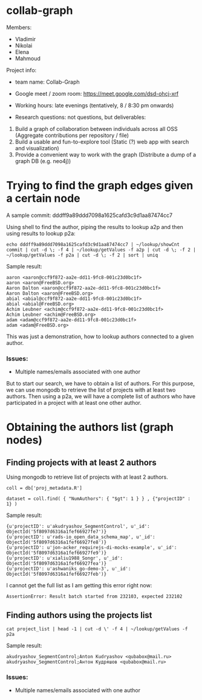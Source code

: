 # collab-graph

Members:
- Vladimir
- Nikolai
- Elena
- Mahmoud

Project info:

- team name: Collab-Graph
- Google meet / zoom room: https://meet.google.com/dsd-ohcj-xrf
- Working hours: late evenings (tentatively, 8 / 8:30 pm onwards) 

- Research questions: not questions, but deliverables:
1. Build a graph of collaboration between individuals across all OSS (Aggregate contributions per repository / file)
2. Build a usable and fun-to-explore tool (Static (?) web app with search and visualization) 
3. Provide a convenient way to work with the graph (Distribute a dump of a graph DB (e.g. neo4j))

# Trying to find the graph edges given a certain node

A sample commit: dddff9a89ddd7098a1625cafd3c9d1aa87474cc7

Using shell to find the author, piping the results to lookup a2p and then using results to lookup p2a:  

`echo dddff9a89ddd7098a1625cafd3c9d1aa87474cc7 | ~/lookup/showCnt commit | cut -d \; -f 4 | ~/lookup/getValues -f a2p | cut -d \; -f 2 | ~/lookup/getValues -f p2a | cut -d \; -f 2 | sort | uniq`

Sample result:

    aaron <aaron@ccf9f872-aa2e-dd11-9fc8-001c23d0bc1f>
    aaron <aaron@FreeBSD.org>
    Aaron Dalton <aaron@ccf9f872-aa2e-dd11-9fc8-001c23d0bc1f>
    Aaron Dalton <aaron@FreeBSD.org>
    abial <abial@ccf9f872-aa2e-dd11-9fc8-001c23d0bc1f>
    abial <abial@FreeBSD.org>
    Achim Leubner <achim@ccf9f872-aa2e-dd11-9fc8-001c23d0bc1f>
    Achim Leubner <achim@FreeBSD.org>
    adam <adam@ccf9f872-aa2e-dd11-9fc8-001c23d0bc1f>
    adam <adam@FreeBSD.org>

This was just a demonstration, how to lookup authors connected to a given author.

### Issues:

- Multiple names/emails associated with one author

But to start our search, we have to obtain a list of authors. For this purpose, we can use mongodb to retrieve the list of projects with at least two authors. Then using a p2a, we will have a complete list of authors who have participated in a project with at least one other author.

# Obtaining the authors list (graph nodes)

## Finding projects with at least 2 authors

Using mongodb to retrieve list of projects with at least 2 authors.

    coll = db['proj_metadata.R']
     
    dataset = coll.find( { "NumAuthors": { "$gt": 1 } } , {"projectID" : 1} )

Sample result:

    {u'projectID': u'akudryashov_SegmentControl', u'_id': ObjectId('5f8097d6316a1fef66927fe7')}
    {u'projectID': u'rads-io_open_data_schema_map', u'_id': ObjectId('5f8097d6316a1fef66927fe8')}
    {u'projectID': u'jon-acker_requirejs-di-mocks-example', u'_id': ObjectId('5f8097d6316a1fef66927fe9')}
    {u'projectID': u'xialiu1988_Songr', u'_id': ObjectId('5f8097d6316a1fef66927fea')}
    {u'projectID': u'ashwaniks_go-demo-3', u'_id': ObjectId('5f8097d6316a1fef66927feb')}

I cannot get the full list as I am getting this error right now:  

`AssertionError: Result batch started from 232103, expected 232102`

## Finding authors using the projects list

`cat project_list | head -1 | cut -d \' -f 4 | ~/lookup/getValues -f p2a`

Sample result:

    akudryashov_SegmentControl;Anton Kudryashov <qubabox@mail.ru>
    akudryashov_SegmentControl;Антон Кудряшов <qubabox@mail.ru>
    
### Issues:

- Multiple names/emails associated with one author
